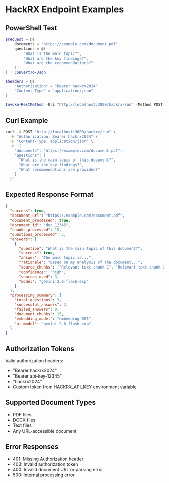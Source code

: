 # HackRX Endpoint Examples

## PowerShell Test
```powershell
$request = @{
    documents = "https://example.com/document.pdf"
    questions = @(
        "What is the main topic?",
        "What are the key findings?",
        "What are the recommendations?"
    )
} | ConvertTo-Json

$headers = @{
    "Authorization" = "Bearer hackrx2024"
    "Content-Type" = "application/json"
}

Invoke-RestMethod -Uri "http://localhost:3000/hackrx/run" -Method POST -Body $request -Headers $headers
```

## Curl Example
```bash
curl -X POST "http://localhost:3000/hackrx/run" \
  -H "Authorization: Bearer hackrx2024" \
  -H "Content-Type: application/json" \
  -d '{
    "documents": "https://example.com/document.pdf",
    "questions": [
      "What is the main topic of this document?",
      "What are the key findings?",
      "What recommendations are provided?"
    ]
  }'
```

## Expected Response Format
```json
{
  "success": true,
  "document_url": "https://example.com/document.pdf",
  "document_processed": true,
  "document_id": "doc_12345",
  "chunks_processed": 15,
  "questions_processed": 3,
  "answers": [
    {
      "question": "What is the main topic of this document?",
      "success": true,
      "answer": "The main topic is...",
      "rationale": "Based on my analysis of the document...",
      "source_chunks": ["Relevant text chunk 1", "Relevant text chunk 2"],
      "confidence": "high",
      "sources_used": 3,
      "model": "gemini-2.0-flash-exp"
    }
  ],
  "processing_summary": {
    "total_questions": 3,
    "successful_answers": 3,
    "failed_answers": 0,
    "document_chunks": 15,
    "embedding_model": "embedding-001",
    "ai_model": "gemini-2.0-flash-exp"
  }
}
```

## Authorization Tokens
Valid authorization headers:
- "Bearer hackrx2024"
- "Bearer api-key-12345" 
- "hackrx2024"
- Custom token from HACKRX_API_KEY environment variable

## Supported Document Types
- PDF files
- DOCX files
- Text files
- Any URL-accessible document

## Error Responses
- 401: Missing Authorization header
- 403: Invalid authorization token
- 400: Invalid document URL or parsing error
- 500: Internal processing error
